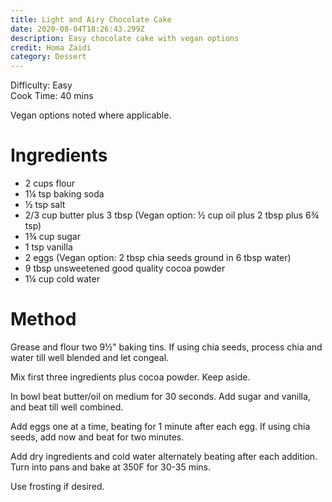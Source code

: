 ```yaml
---
title: Light and Airy Chocolate Cake
date: 2020-08-04T18:26:43.299Z
description: Easy chocolate cake with vegan options
credit: Homa Zaidi
category: Dessert
---
```

Difficulty: Easy\
Cook Time: 40 mins  

Vegan options noted where applicable.

# Ingredients

* 2 cups flour
* 1¼ tsp baking soda
* ½ tsp salt
* 2/3 cup butter plus 3 tbsp (Vegan option: ½ cup oil plus 2 tbsp plus  6¾ tsp)
* 1¾ cup sugar
* 1 tsp vanilla
* 2 eggs (Vegan option: 2 tbsp chia seeds ground in 6 tbsp water)
* 9 tbsp unsweetened good quality cocoa powder
* 1¼ cup cold water

# Method

Grease and flour two 9½" baking tins. If using chia seeds, process chia and water till well blended and let congeal.

Mix first three ingredients plus cocoa powder. Keep aside.

In bowl beat butter/oil on medium for 30 seconds. Add sugar and vanilla, and beat till well combined.

Add eggs one at a time, beating for 1 minute after each egg. If using chia seeds, add now and beat for two minutes.

Add dry ingredients and cold water alternately beating after each addition. Turn into pans and bake at 350F for 30-35 mins.

Use frosting if desired.